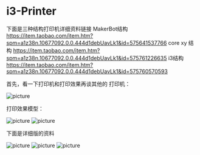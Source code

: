 # i3-Printer
下面是三种结构打印机详细资料链接
MakerBot结构
https://item.taobao.com/item.htm?spm=a1z38n.10677092.0.0.444d1debUavLk1&id=575641537766
core xy 结构
https://item.taobao.com/item.htm?spm=a1z38n.10677092.0.0.444d1debUavLk1&id=575761226635
i3结构
https://item.taobao.com/item.htm?spm=a1z38n.10677092.0.0.444d1debUavLk1&id=575760570593

首先，看一下打印机和打印效果再谈其他的
打印机：

![picture](https://github.com/Lighter-z/i3-Printer/blob/master/%E5%9B%BE%E7%89%87/i3.jpg)

打印效果模型：

![picture](https://github.com/Lighter-z/i3-Printer/blob/master/%E5%9B%BE%E7%89%87/%E6%A8%A1%E5%9E%8B1.jpg)
![picture](https://github.com/Lighter-z/i3-Printer/blob/master/%E5%9B%BE%E7%89%87/%E6%A8%A1%E5%9E%8B2.jpg)

下面是详细版的资料

![picture](https://github.com/Lighter-z/i3-Printer/blob/master/%E5%9B%BE%E7%89%87/i3%E8%B5%84%E6%96%99.png)
![picture](https://github.com/Lighter-z/i3-Printer/blob/master/%E5%9B%BE%E7%89%87/%E8%BE%85%E5%8A%A92.png)
![picture](https://github.com/Lighter-z/i3-Printer/blob/master/%E5%9B%BE%E7%89%87/%E8%BE%85%E5%8A%A91.png)

